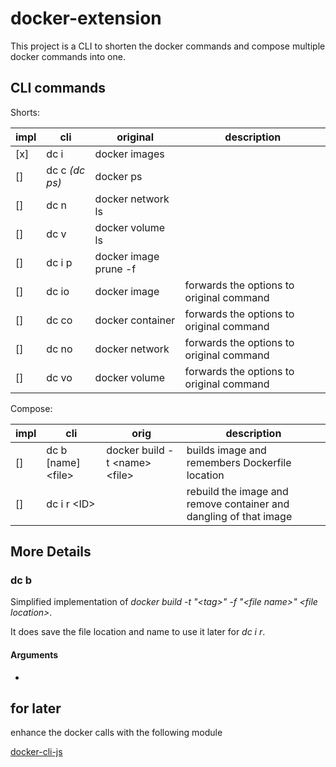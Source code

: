 # docker-extension

This project is a CLI to shorten the docker commands and compose multiple docker commands into one.

## CLI commands

Shorts:

| impl | cli            | original              | description                              |
| ---- | -------------- | --------------------- | ---------------------------------------- |
| [x]  | dc i           | docker images         |                                          |
| []   | dc c *(dc ps)* | docker ps             |                                          |
| []   | dc n           | docker network ls     |                                          |
| []   | dc v           | docker volume ls      |                                          |
| []   | dc i p         | docker image prune -f |                                          |
| []   | dc io          | docker image          | forwards the options to original command |
| []   | dc co          | docker container      | forwards the options to original command |
| []   | dc no          | docker network        | forwards the options to original command |
| []   | dc vo          | docker volume         | forwards the options to original command |

Compose:

| impl | cli                  | orig                              | description                                                       |
| ---- | -------------------- | --------------------------------- | ----------------------------------------------------------------- |
| []   | dc b [name] \<file\> | docker build -t \<name\> \<file\> | builds image and remembers Dockerfile location                    |
| []   | dc i r \<ID\>        |                                   | rebuild the image and remove container and dangling of that image |

## More Details

### dc b

Simplified implementation of *docker build -t "\<tag>" -f "\<file name>" \<file location>*.

It does save the file location and name to use it later for *dc i r*.

#### Arguments

- 

## for later

enhance the docker calls with the following module

[docker-cli-js](https://www.npmjs.com/package/docker-cli-js)

